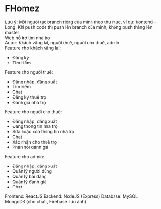 # FHomez
Lưu ý: Mỗi người tạo branch riêng của mình theo thư mục, ví dụ: frontend - Long. Khi push code thì push lên branch của mình, không push thẳng lên master\
Web hỗ trợ tìm nhà trọ\
Actor: Khách vãng lai, người thuê, người cho thuê, admin\
Feature cho khách vãng lai:
- Đăng ký
- Tìm kiếm

Feature cho người thuê:
- Đăng nhập, đăng xuất
- Tìm kiếm
- Chat
- Đăng ký thuê trọ
- Đánh giá nhà trọ

Feature cho người cho thuê:
- Đăng nhập, đăng xuất
- Đăng thông tin nhà trọ
- Sửa hoặc xóa thông tin nhà trọ
- Chat
- Xác nhận cho thuê trọ
- Phản hồi đánh giá

Feature cho admin:
- Đăng nhập, đăng xuất
- Quản lý người dùng
- Quản lý bài đăng
- Quản lý đánh giá
- Chat

Frontend: ReactJS
Backend: NodeJS (Express)
Database: MySQL, MongoDB (cho chat), Firebase (lưu ảnh)
